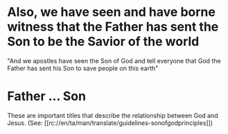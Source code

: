 # Also, we have seen and have borne witness that the Father has sent the Son to be the Savior of the world

"And we apostles have seen the Son of God and tell everyone that God the Father has sent his Son to save people on this earth"

# Father ... Son

These are important titles that describe the relationship between God and Jesus. (See: [[rc://en/ta/man/translate/guidelines-sonofgodprinciples]])

